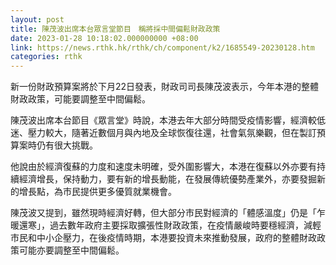 ```yaml
---
layout: post
title: 陳茂波出席本台眾言堂節目　稱將採中間偏鬆財政政策
date: 2023-01-28 10:18:02.000000000 +08:00
link: https://news.rthk.hk/rthk/ch/component/k2/1685549-20230128.htm
categories: rthk
---
```


新一份財政預算案將於下月22日發表，財政司司長陳茂波表示，今年本港的整體財政政策，可能要調整至中間偏鬆。

陳茂波出席本台節目《眾言堂》時說，本港去年大部分時間受疫情影響，經濟較低迷、壓力較大，隨著近數個月與內地及全球恢復往還，社會氣氛樂觀，但在製訂預算案時仍有很大挑戰。

他說由於經濟復蘇的力度和速度未明確，受外圍影響大，本港在復蘇以外亦要有持續經濟增長，保持動力，要有新的增長動能，在發展傳統優勢產業外，亦要發掘新的增長點，為市民提供更多優質就業機會。

陳茂波又提到，雖然現時經濟好轉，但大部分市民對經濟的「體感溫度」仍是「乍暖還寒」，過去數年政府主要採取擴張性財政政策，在疫情嚴峻時要穩經濟，減輕市民和中小企壓力，在後疫情時期，本港要投資未來推動發展，政府的整體財政政策可能亦要調整至中間偏鬆。

